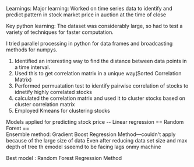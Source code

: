 Learnings: Major learning: Worked on time series data to identify and predict pattern in stock market price in auction  at the time of close

Key python learning: The dataset was considerably large, so had to test a variety of techniques for faster computation.

I tried parallel processing in python for data frames and broadcasting methods for numpys.

1. Identified an interesting way to find the distance between data points in a time interval.
2. Used this to get correlation matrix in a unique way(Sorted Correlation Matrix)
3. Performed permuatation test to identify pairwise correlation of stocks to idnetify highly correlated stocks
4. calculated the correlation matrix and used it to cluster stocks based on cluster correlation matrix
5. Employed Kmeans for clustering stocks

Models applied for predicting stock price --
Linear regression ==
Random Forest ==  
Ensemble method: Gradient Boost Regression Method—couldn't apply because of the large size of data 
                  Even after reducing data set size and max depth of tree th emodel sseemd to be facing lags onmy machine 


Best model : Random Forest Regression Method
